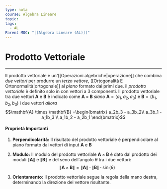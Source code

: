 ```yaml
---
type: nota
course: Algebra Lineare
topic: 
tags:
  - AL
Parent MOC: "[[Algebra Lineare (AL)]]"
---
```

# Prodotto Vettoriale
---
Il prodotto vettoriale è un'[[Operazioni algebriche|operazione]] che combina _due vettori_ per produrre un _terzo vettore_, [[Ortogonalità E Ortonormalità|ortogonale]] al _piano_ formato dai primi due.
il _prodotto vettoriale_ è definito solo in con vettori a 3 componenti.
Il prodotto vettoriale tra due vettori  $\mathbf{A}$  e  $\mathbf{B}$ è indicato come $\mathbf{A} \times \mathbf{B}$ 
_siano_ $\mathbf{A} = (a_1, a_2, a_3)$ e $\mathbf{B} = (b_1, b_2, b_3)$  i due vettori 
_allora_$$\mathbf{A} \times \mathbf{B} =\begin{bmatrix} 
a_2b_3 - a_3b_2\\ 
a_3b_1 - a_1b_3 \\
a_1b_2 - a_2b_1
\end{bmatrix}$$

#### Proprietà Importanti
1. **Perpendicolarità:** Il risultato del prodotto vettoriale è perpendicolare al piano formato dai vettori di input $\mathbf{A}$  e $\mathbf{B}$ 

2. **Modulo:** Il modulo del prodotto vettoriale  $\mathbf{A} \times \mathbf{B}$  è dato dal prodotto dei moduli  $\lVert \mathbf{A} \rVert$  e  $\lVert \mathbf{B} \rVert$  e del seno dell'angolo $\theta$  tra i due vettori:  $$\lVert \mathbf{A} \times \mathbf{B} \rVert = \lVert \mathbf{A} \rVert \cdot \lVert \mathbf{B} \rVert \cdot \sin(\theta)$$

3. **Orientamento:** Il prodotto vettoriale segue la regola della mano destra, determinando la direzione del vettore risultante.



